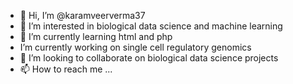 - 👋 Hi, I’m @karamveerverma37
- 👀 I’m interested in biological data science and machine learning
- 🌱 I’m currently learning html and php
-    I’m currently working on single cell regulatory genomics
- 💞️ I’m looking to collaborate on biological data science projects
- 📫 How to reach me ...

<!---
karamveerverma37/karamveerverma37 is a ✨ special ✨ repository because its `README.md` (this file) appears on your GitHub profile.
You can click the Preview link to take a look at your changes.
--->
